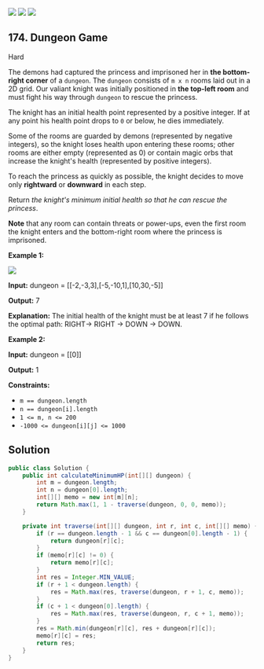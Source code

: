 [![](https://img.shields.io/github/stars/javadev/LeetCode-in-Java?label=Stars&style=flat-square)](https://github.com/javadev/LeetCode-in-Java)
[![](https://img.shields.io/github/forks/javadev/LeetCode-in-Java?label=Fork%20me%20on%20GitHub%20&style=flat-square)](https://github.com/javadev/LeetCode-in-Java/fork)
[![](https://img.shields.io/badge/-LeetCode%20in%20Kotlin-blue?style=flat-square)](https://github.com/javadev/LeetCode-in-Kotlin)

## 174\. Dungeon Game

Hard

The demons had captured the princess and imprisoned her in **the bottom-right corner** of a `dungeon`. The `dungeon` consists of `m x n` rooms laid out in a 2D grid. Our valiant knight was initially positioned in **the top-left room** and must fight his way through `dungeon` to rescue the princess.

The knight has an initial health point represented by a positive integer. If at any point his health point drops to `0` or below, he dies immediately.

Some of the rooms are guarded by demons (represented by negative integers), so the knight loses health upon entering these rooms; other rooms are either empty (represented as 0) or contain magic orbs that increase the knight's health (represented by positive integers).

To reach the princess as quickly as possible, the knight decides to move only **rightward** or **downward** in each step.

Return _the knight's minimum initial health so that he can rescue the princess_.

**Note** that any room can contain threats or power-ups, even the first room the knight enters and the bottom-right room where the princess is imprisoned.

**Example 1:**

![](https://assets.leetcode.com/uploads/2021/03/13/dungeon-grid-1.jpg)

**Input:** dungeon = \[\[-2,-3,3],[-5,-10,1],[10,30,-5]]

**Output:** 7

**Explanation:** The initial health of the knight must be at least 7 if he follows the optimal path: RIGHT-> RIGHT -> DOWN -> DOWN. 

**Example 2:**

**Input:** dungeon = \[\[0]]

**Output:** 1 

**Constraints:**

*   `m == dungeon.length`
*   `n == dungeon[i].length`
*   `1 <= m, n <= 200`
*   `-1000 <= dungeon[i][j] <= 1000`

## Solution

```java
public class Solution {
    public int calculateMinimumHP(int[][] dungeon) {
        int m = dungeon.length;
        int n = dungeon[0].length;
        int[][] memo = new int[m][n];
        return Math.max(1, 1 - traverse(dungeon, 0, 0, memo));
    }

    private int traverse(int[][] dungeon, int r, int c, int[][] memo) {
        if (r == dungeon.length - 1 && c == dungeon[0].length - 1) {
            return dungeon[r][c];
        }
        if (memo[r][c] != 0) {
            return memo[r][c];
        }
        int res = Integer.MIN_VALUE;
        if (r + 1 < dungeon.length) {
            res = Math.max(res, traverse(dungeon, r + 1, c, memo));
        }
        if (c + 1 < dungeon[0].length) {
            res = Math.max(res, traverse(dungeon, r, c + 1, memo));
        }
        res = Math.min(dungeon[r][c], res + dungeon[r][c]);
        memo[r][c] = res;
        return res;
    }
}
```